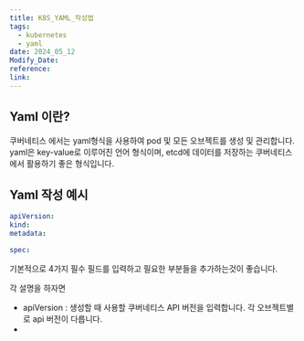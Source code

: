 ```yaml
---
title: K8S_YAML_작성법
tags:
  - kubernetes
  - yaml
date: 2024_05_12
Modify_Date: 
reference: 
link:
---
```

## Yaml 이란?
쿠버네티스 에서는 yaml형식을 사용하여 pod 및 모든 오브젝트를 생성 및 관리합니다. yaml은 key-value로 이루어진 언어 형식이며, etcd에 데이터를 저장하는 쿠버네티스에서 활용하기 좋은 형식입니다.

## Yaml 작성 예시
```yaml  pod-defintion.yaml
apiVersion:
kind:
metadata:

spec:
```

기본적으로 4가지 필수 필드를 입력하고 필요한 부분들을 추가하는것이 좋습니다.

각 설명을 하자면
- apiVersion : 생성할 때 사용할 쿠버네티스 API 버전을 입력합니다. 각 오브젝트별로 api 버전이 다릅니다.
- 